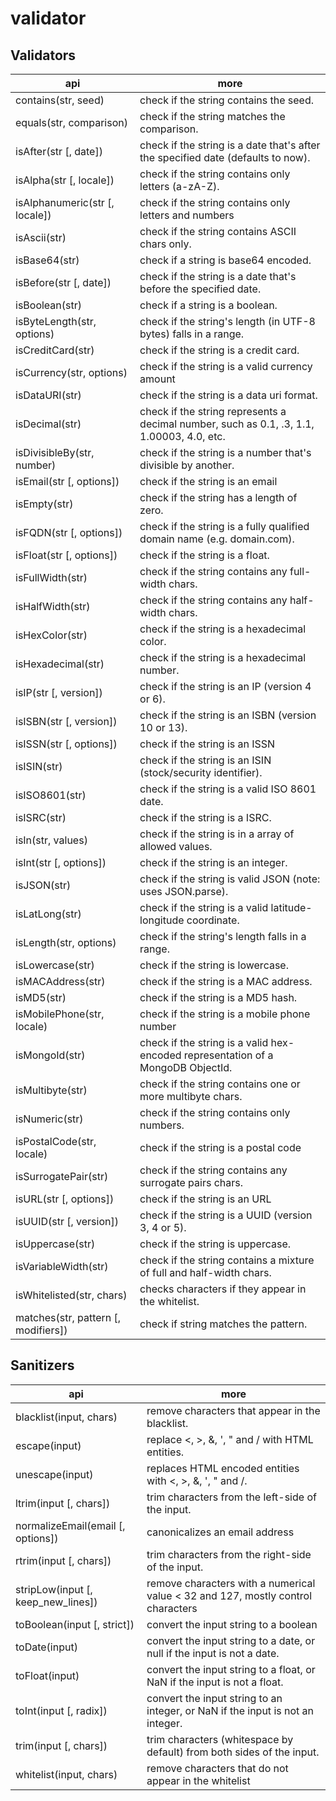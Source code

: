 # validator

## Validators

api                                 | more
----------------------------------- | -----------------------------------------------------------------------------------------
contains(str, seed)                 | check if the string contains the seed.
equals(str, comparison)             | check if the string matches the comparison.
isAfter(str [, date])               | check if the string is a date that's after the specified date (defaults to now).
isAlpha(str [, locale])             | check if the string contains only letters (a-zA-Z).
isAlphanumeric(str [, locale])      | check if the string contains only letters and numbers
isAscii(str)                        | check if the string contains ASCII chars only.
isBase64(str)                       | check if a string is base64 encoded.
isBefore(str [, date])              | check if the string is a date that's before the specified date.
isBoolean(str)                      | check if a string is a boolean.
isByteLength(str, options)          | check if the string's length (in UTF-8 bytes) falls in a range.
isCreditCard(str)                   | check if the string is a credit card.
isCurrency(str, options)            | check if the string is a valid currency amount
isDataURI(str)                      | check if the string is a data uri format.
isDecimal(str)                      | check if the string represents a decimal number, such as 0.1, .3, 1.1, 1.00003, 4.0, etc.
isDivisibleBy(str, number)          | check if the string is a number that's divisible by another.
isEmail(str [, options])            | check if the string is an email
isEmpty(str)                        | check if the string has a length of zero.
isFQDN(str [, options])             | check if the string is a fully qualified domain name (e.g. domain.com).
isFloat(str [, options])            | check if the string is a float.
isFullWidth(str)                    | check if the string contains any full-width chars.
isHalfWidth(str)                    | check if the string contains any half-width chars.
isHexColor(str)                     | check if the string is a hexadecimal color.
isHexadecimal(str)                  | check if the string is a hexadecimal number.
isIP(str [, version])               | check if the string is an IP (version 4 or 6).
isISBN(str [, version])             | check if the string is an ISBN (version 10 or 13).
isISSN(str [, options])             | check if the string is an ISSN
isISIN(str)                         | check if the string is an ISIN (stock/security identifier).
isISO8601(str)                      | check if the string is a valid ISO 8601 date.
isISRC(str)                         | check if the string is a ISRC.
isIn(str, values)                   | check if the string is in a array of allowed values.
isInt(str [, options])              | check if the string is an integer.
isJSON(str)                         | check if the string is valid JSON (note: uses JSON.parse).
isLatLong(str)                      | check if the string is a valid latitude-longitude coordinate.
isLength(str, options)              | check if the string's length falls in a range.
isLowercase(str)                    | check if the string is lowercase.
isMACAddress(str)                   | check if the string is a MAC address.
isMD5(str)                          | check if the string is a MD5 hash.
isMobilePhone(str, locale)          | check if the string is a mobile phone number
isMongoId(str)                      | check if the string is a valid hex-encoded representation of a MongoDB ObjectId.
isMultibyte(str)                    | check if the string contains one or more multibyte chars.
isNumeric(str)                      | check if the string contains only numbers.
isPostalCode(str, locale)           | check if the string is a postal code
isSurrogatePair(str)                | check if the string contains any surrogate pairs chars.
isURL(str [, options])              | check if the string is an URL
isUUID(str [, version])             | check if the string is a UUID (version 3, 4 or 5).
isUppercase(str)                    | check if the string is uppercase.
isVariableWidth(str)                | check if the string contains a mixture of full and half-width chars.
isWhitelisted(str, chars)           | checks characters if they appear in the whitelist.
matches(str, pattern [, modifiers]) | check if string matches the pattern.

## Sanitizers

api                                | more
---------------------------------- | --------------------------------------------------------------------------------
blacklist(input, chars)            | remove characters that appear in the blacklist.
escape(input)                      | replace <, >, &, ', " and / with HTML entities.
unescape(input)                    | replaces HTML encoded entities with <, >, &, ', " and /.
ltrim(input [, chars])             | trim characters from the left-side of the input.
normalizeEmail(email [, options])  | canonicalizes an email address
rtrim(input [, chars])             | trim characters from the right-side of the input.
stripLow(input [, keep_new_lines]) | remove characters with a numerical value < 32 and 127, mostly control characters
toBoolean(input [, strict])        | convert the input string to a boolean
toDate(input)                      | convert the input string to a date, or null if the input is not a date.
toFloat(input)                     | convert the input string to a float, or NaN if the input is not a float.
toInt(input [, radix])             | convert the input string to an integer, or NaN if the input is not an integer.
trim(input [, chars])              | trim characters (whitespace by default) from both sides of the input.
whitelist(input, chars)            | remove characters that do not appear in the whitelist
